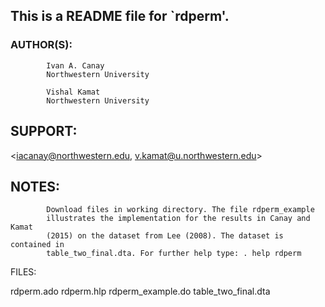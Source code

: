 This is a README file for `rdperm'.
------------------------------------------------------------------------------

### AUTHOR(S):  

            Ivan A. Canay
            Northwestern University

            Vishal Kamat
            Northwestern University

## SUPPORT:    

<iacanay@northwestern.edu, v.kamat@u.northwestern.edu>

## NOTES:      
            Download files in working directory. The file rdperm_example
            illustrates the implementation for the results in Canay and Kamat 
            (2015) on the dataset from Lee (2008). The dataset is contained in
            table_two_final.dta. For further help type: . help rdperm

FILES:

rdperm.ado
rdperm.hlp
rdperm_example.do
table_two_final.dta